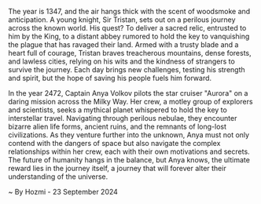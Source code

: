 
The year is 1347, and the air hangs thick with the scent of woodsmoke and anticipation.  A young knight, Sir Tristan, sets out on a perilous journey across the known world.  His quest? To deliver a sacred relic, entrusted to him by the King, to a distant abbey rumored to hold the key to vanquishing the plague that has ravaged their land. Armed with a trusty blade and a heart full of courage, Tristan braves treacherous mountains, dense forests, and lawless cities, relying on his wits and the kindness of strangers to survive the journey. Each day brings new challenges, testing his strength and spirit, but the hope of saving his people fuels him forward.

In the year 2472, Captain Anya Volkov pilots the star cruiser "Aurora" on a daring mission across the Milky Way. Her crew, a motley group of explorers and scientists, seeks a mythical planet whispered to hold the key to interstellar travel.  Navigating through perilous nebulae, they encounter bizarre alien life forms, ancient ruins, and the remnants of long-lost civilizations.  As they venture further into the unknown, Anya must not only contend with the dangers of space but also navigate the complex relationships within her crew, each with their own motivations and secrets. The future of humanity hangs in the balance, but Anya knows, the ultimate reward lies in the journey itself, a journey that will forever alter their understanding of the universe. 

~ By Hozmi - 23 September 2024

